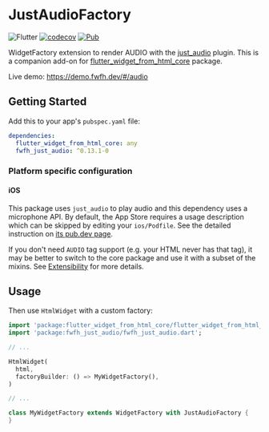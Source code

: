 # JustAudioFactory

![Flutter](https://github.com/daohoangson/flutter_widget_from_html/workflows/Flutter/badge.svg)
[![codecov](https://codecov.io/gh/daohoangson/flutter_widget_from_html/branch/master/graph/badge.svg)](https://codecov.io/gh/daohoangson/flutter_widget_from_html)
[![Pub](https://img.shields.io/pub/v/fwfh_just_audio.svg)](https://pub.dev/packages/fwfh_just_audio)

WidgetFactory extension to render AUDIO with the [just_audio](https://pub.dev/packages/just_audio) plugin.
This is a companion add-on for [flutter_widget_from_html_core](https://pub.dev/packages/flutter_widget_from_html_core) package.

Live demo: https://demo.fwfh.dev/#/audio

## Getting Started

Add this to your app's `pubspec.yaml` file:

```yaml
dependencies:
  flutter_widget_from_html_core: any
  fwfh_just_audio: ^0.13.1-0
```

### Platform specific configuration

#### iOS

This package uses `just_audio` to play audio and this dependency uses a microphone API.
By default, the App Store requires a usage description which can be skipped by editing your `ios/Podfile`.
See the detailed instruction on [its pub.dev page](https://pub.dev/packages/just_audio#ios).

If you don't need `AUDIO` tag support (e.g. your HTML never has that tag), it may be better to switch to
the core package and use it with a subset of the mixins. See [Extensibility](https://pub.dev/packages/flutter_widget_from_html_core#extensibility) for more details.

## Usage

Then use `HtmlWidget` with a custom factory:

```dart
import 'package:flutter_widget_from_html_core/flutter_widget_from_html_core.dart';
import 'package:fwfh_just_audio/fwfh_just_audio.dart';

// ...

HtmlWidget(
  html,
  factoryBuilder: () => MyWidgetFactory(),
)

// ...

class MyWidgetFactory extends WidgetFactory with JustAudioFactory {
}
```

